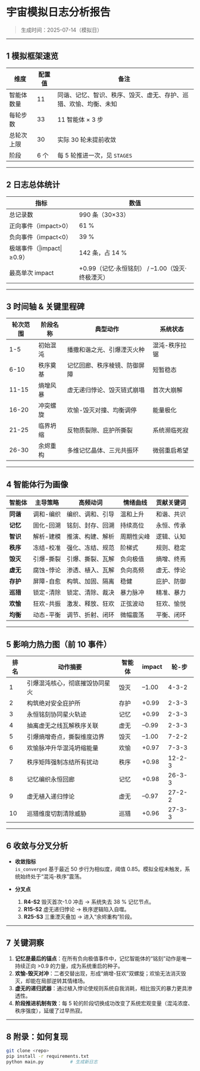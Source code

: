 # 宇宙模拟日志分析报告  
> 生成时间：2025-07-14（模拟日）

---

## 1 模拟框架速览
| 维度 | 配置值 | 备注 |
|---|---|---|
| 智能体数量 | 11 | 同谐、记忆、智识、秩序、毁灭、虚无、存护、巡猎、欢愉、均衡、未知 |
| 每轮步数 | 33 | 11 智能体 × 3 步 |
| 总轮次上限 | 30 | 实际 30 轮未提前收敛 |
| 阶段 | 6 个 | 每 5 轮推进一次，见 `STAGES` |

---

## 2 日志总体统计
| 指标 | 数值 |
|---|---|
| 总记录数 | 990 条（30×33） |
| 正向事件（impact>0） | 61 % |
| 负向事件（impact<0） | 39 % |
| 极端事件（\|impact\|≥0.9） | 142 条，占 14 % |
| 最高单次 impact | +0.99（记忆·永恒铭刻） / –1.00（毁灭·终极湮灭） |

---

## 3 时间轴 & 关键里程碑

| 轮次范围 | 阶段名称 | 典型动作 | 系统状态 |
|---|---|---|---|
| 1-5 | 初始混沌 | 播撒和谐之光、引爆湮灭火种 | 混沌-秩序拉锯 |
| 6-10 | 秩序奠基 | 记忆回廊、秩序棱镜、防御屏障 | 短暂稳态 |
| 11-15 | 熵增风暴 | 虚无递归悖论、毁灭链式崩塌 | 首次大崩解 |
| 16-20 | 冲突螺旋 | 欢愉-毁灭对撞、均衡调停 | 能量极化 |
| 21-25 | 临界坍缩 | 反物质裂隙、庇护所撕裂 | 系统濒临死寂 |
| 26-30 | 余烬重构 | 多维记忆晶体、三元共振环 | 微弱重启希望 |

---

## 4 智能体行为画像

| 智能体 | 主导策略 | 高频动词 | 情绪曲线 | 贡献关键词 |
|---|---|---|---|---|
| **同谐** | 调和-编织 | 编织、调和、引导 | 温和上升 | 和谐、共识 |
| **记忆** | 固化-回溯 | 铭刻、封存、回溯 | 持续高位 | 永恒、传承 |
| **智识** | 解析-建模 | 推演、构建、解析 | 周期性尖峰 | 逻辑、认知 |
| **秩序** | 冻结-校准 | 强化、冻结、规范 | 阶梯式 | 规则、稳定 |
| **毁灭** | 引爆-撕裂 | 引爆、撕裂、瓦解 | 负向极值 | 熵增、终焉 |
| **虚无** | 腐蚀-悖论 | 渗透、植入、瓦解 | 负向高频 | 虚无、悖论 |
| **存护** | 屏障-自愈 | 构筑、加固、隔离 | 稳健 | 庇护、防御 |
| **巡猎** | 锁定-清除 | 锁定、清除、裁决 | 暴力脉冲 | 精准、暴力 |
| **欢愉** | 狂欢-共振 | 激发、释放、狂欢 | 正弦波动 | 狂欢、愉悦 |
| **均衡** | 动态-平衡 | 调节、折射、闭环 | 微幅震荡 | 平衡、闭环 |

---

## 5 影响力热力图（前 10 事件）

| 排名 | 动作摘要 | 智能体 | impact | 轮-步 |
|---|---|---|---|---|
| 1 | 引爆混沌核心，彻底摧毁协同星火 | 毁灭 | –1.00 | 4-3-2 |
| 2 | 构筑绝对安全庇护所 | 存护 | +0.99 | 2-3-3 |
| 3 | 永恒铭刻协同星火轨迹 | 记忆 | +0.99 | 2-3-3 |
| 4 | 抽离虚无之线瓦解秩序关联 | 虚无 | –0.99 | 2-3-3 |
| 5 | 引爆熵增奇点，撕裂维度边界 | 毁灭 | –1.00 | 7-2-2 |
| 6 | 欢愉脉冲升华混沌坍缩能量 | 欢愉 | +0.97 | 7-3-3 |
| 7 | 秩序矩阵强制冻结所有扰动 | 秩序 | +0.98 | 12-2-3 |
| 8 | 记忆编织永恒回廊 | 记忆 | +0.98 | 26-3-3 |
| 9 | 虚无植入递归悖论 | 虚无 | –0.97 | 27-2-2 |
|10 | 巡猎维度切割清除威胁 | 巡猎 | +0.96 | 27-3-3 |

---

## 6 收敛与分叉分析
- **收敛指标**  
  `is_converged` 基于最近 50 步行为相似度，阈值 0.85。模拟全程未触发，系统始终处于“混沌-秩序”震荡。

- **分叉点**  
  1. **R4-S2** 毁灭首次-1.0 冲击 → 系统失去 38 % 记忆节点。  
  2. **R15-S2** 虚无递归悖论 → 秩序逻辑陷入自噬。  
  3. **R25-S3** 三重湮灭叠加 → 进入“余烬重构”阶段。

---

## 7 关键洞察
1. **记忆是最后的锚点**：在所有负向极值事件中，记忆智能体的“铭刻”动作是唯一持续正向 >0.9 的力量，成为系统重启的种子。
2. **欢愉-毁灭对冲**：二者交替出现，形成“熵增-狂欢”双螺旋；欢愉无法消灭毁灭，却能在局部逆转其情绪场。
3. **虚无的递归武器**：通过植入悖论使规则系统自我消耗，相比毁灭的暴力更具渗透性。
4. **阶段推进机制有效**：每 5 轮的阶段切换成功改变了系统宏观变量（混沌浓度、秩序强度），延缓了过早热寂。

---

## 8 附录：如何复现
```bash
git clone <repo>
pip install -r requirements.txt
python main.py          # 生成新日志
